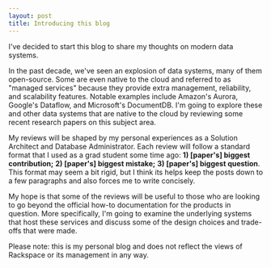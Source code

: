 ```yaml
---
layout: post
title: Introducing this blog
---
```


I've decided to start this blog to share my thoughts on modern data systems. 

<!--more-->

In the past decade, we've seen an explosion of data systems, many of them open-source. Some are even native to the cloud and referred to as "managed services" because they provide extra management, reliability, and scalability features. Notable examples include Amazon's Aurora, Google's Dataflow, and Microsoft's DocumentDB. I'm going to explore these and other data systems that are native to the cloud by reviewing some recent research papers on this subject area. 

My reviews will be shaped by my personal experiences as a Solution Architect and Database Administrator. Each review will follow a standard format that I used as a grad student some time ago: **1) [paper's] biggest contribution;** **2) [paper's] biggest mistake;** **3) [paper's] biggest question**. This format may seem a bit rigid, but I think its helps keep the posts down to a few paragraphs and also forces me to write concisely. 

My hope is that some of the reviews will be useful to those who are looking to go beyond the official how-to documentation for the products in question. More specifically, I'm going to examine the underlying systems that host these services and discuss some of the design choices and trade-offs that were made. 

Please note: this is my personal blog and does not reflect the views of Rackspace or its management in any way.